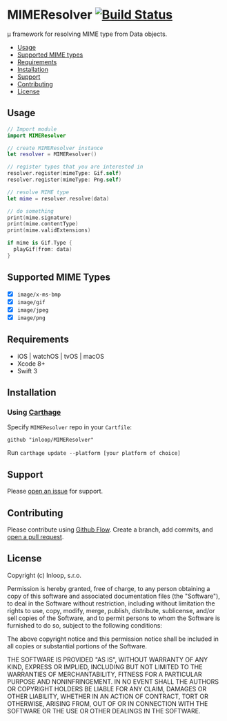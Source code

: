 # MIMEResolver [![Build Status](https://travis-ci.org/inloop/MIMEResolver.svg?branch=master)](https://travis-ci.org/inloop/MIMEResolver)
µ framework for resolving MIME type from Data objects.

* [Usage](#usage)
* [Supported MIME types](#supported-mime-types)
* [Requirements](#requirements)
* [Installation](#installation)
* [Support](#support)
* [Contributing](#contributing)
* [License](#license)

## Usage

```swift
// Import module
import MIMEResolver

// create MIMEResolver instance
let resolver = MIMEResolver()

// register types that you are interested in
resolver.register(mimeType: Gif.self)
resolver.register(mimeType: Png.self)

// resolve MIME type
let mime = resolver.resolve(data) 

// do something
print(mime.signature)
print(mime.contentType)
print(mime.validExtensions)

if mime is Gif.Type {
  playGif(from: data)
}

```

## Supported MIME Types
- [x] `image/x-ms-bmp`
- [x] `image/gif`
- [x] `image/jpeg`
- [x] `image/png`

## Requirements
- iOS | watchOS | tvOS | macOS
- Xcode 8+
- Swift 3

## Installation
### Using [Carthage](https://github.com/Carthage/Carthage)
Specify `MIMEResolver` repo in your `Cartfile`:

```ogdl
github "inloop/MIMEResolver"
```
Run `carthage update --platform [your platform of choice]` 


## Support

Please [open an issue](https://github.com/inloop/MIMEResolver/issues/new) for support.

## Contributing

Please contribute using [Github Flow](https://guides.github.com/introduction/flow/). Create a branch, add commits, and [open a pull request](https://github.com/inloop/MIMEResolver/compare/).

## License

Copyright (c) Inloop, s.r.o.

Permission is hereby granted, free of charge, to any person obtaining a copy of this software and associated documentation files (the "Software"), to deal in the Software without restriction, including without limitation the rights to use, copy, modify, merge, publish, distribute, sublicense, and/or sell copies of the Software, and to permit persons to whom the Software is furnished to do so, subject to the following conditions:

The above copyright notice and this permission notice shall be included in all copies or substantial portions of the Software.

THE SOFTWARE IS PROVIDED "AS IS", WITHOUT WARRANTY OF ANY KIND, EXPRESS OR IMPLIED, INCLUDING BUT NOT LIMITED TO THE WARRANTIES OF MERCHANTABILITY, FITNESS FOR A PARTICULAR PURPOSE AND NONINFRINGEMENT. IN NO EVENT SHALL THE AUTHORS OR COPYRIGHT HOLDERS BE LIABLE FOR ANY CLAIM, DAMAGES OR OTHER LIABILITY, WHETHER IN AN ACTION OF CONTRACT, TORT OR OTHERWISE, ARISING FROM, OUT OF OR IN CONNECTION WITH THE SOFTWARE OR THE USE OR OTHER DEALINGS IN THE SOFTWARE.

